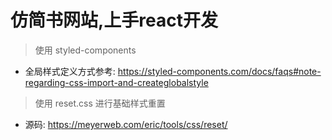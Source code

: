 # 仿简书网站,上手react开发

> 使用 styled-components

- 全局样式定义方式参考: https://styled-components.com/docs/faqs#note-regarding-css-import-and-createglobalstyle

> 使用 reset.css 进行基础样式重置

- 源码: https://meyerweb.com/eric/tools/css/reset/

